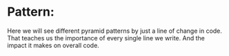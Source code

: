 # Pattern:
Here we will see different pyramid patterns by just a line of change in code.
That teaches us the importance of every single line we write. And the impact it makes on overall code.
